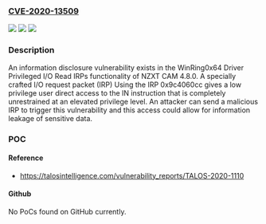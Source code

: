 ### [CVE-2020-13509](https://cve.mitre.org/cgi-bin/cvename.cgi?name=CVE-2020-13509)
![](https://img.shields.io/static/v1?label=Product&message=%20NZXT&color=blue)
![](https://img.shields.io/static/v1?label=Version&message=n%2Fa&color=blue)
![](https://img.shields.io/static/v1?label=Vulnerability&message=improper%20privilege&color=brighgreen)

### Description

An information disclosure vulnerability exists in the WinRing0x64 Driver Privileged I/O Read IRPs functionality of NZXT CAM 4.8.0. A specially crafted I/O request packet (IRP) Using the IRP 0x9c4060cc gives a low privilege user direct access to the IN instruction that is completely unrestrained at an elevated privilege level. An attacker can send a malicious IRP to trigger this vulnerability and this access could allow for information leakage of sensitive data.

### POC

#### Reference
- https://talosintelligence.com/vulnerability_reports/TALOS-2020-1110

#### Github
No PoCs found on GitHub currently.

